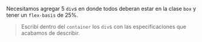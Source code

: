 Necesitamos agregar 5 `div`s en donde todos deberan estar en la clase `box` y tener un `flex-basis` de 25%.

> Escribí dentro del `container` los `div`s con las especificaciones que acabamos de describir.


